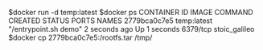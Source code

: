 $docker run -d temp:latest
$docker ps
CONTAINER ID        IMAGE               COMMAND                  	CREATED             STATUS              PORTS                    NAMES
2779bca0c7e5        temp:latest            "/entrypoint.sh demo"   2 seconds ago       Up 1 seconds        6379/tcp                 stoic_galileo
$docker cp 2779bca0c7e5:/rootfs.tar /tmp/